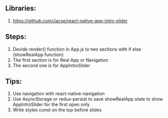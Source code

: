 ## Libraries:
1. https://github.com/Jacse/react-native-app-intro-slider

## Steps:
1. Devide render() function in App.js to two sections with if else (showRealApp function)
2. The first section is for Real App or Navigation
3. The second one is for AppIntroSlider

## Tips:
1. Use navigation with react-native-navigation
2. Use AsyncStorage or redux-persist to save showRealApp state to show AppIntroSlider for the first open only
3. Write styles const on the top before slides